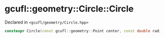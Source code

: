 # gcufl::geometry::Circle::Circle
Declared in `<gcufl/geometry/Circle.hpp>`
```cpp
constexpr Circle(const gcufl::geometry::Point center, const double radius) noexcept;
```
